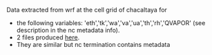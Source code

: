Data extracted from wrf at the cell grid of chacaltaya for
- the following variables: 'eth','tk','wa','va','ua','th','rh','QVAPOR' (see description in the nc metadata info).  
- 2 files produced [here](./data).  
- They are similar but nc termination contains metadata
